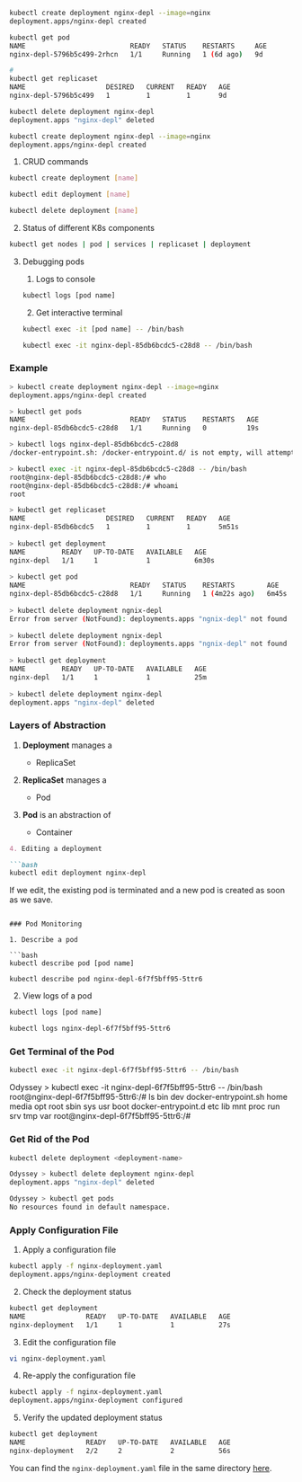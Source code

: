 ```bash
kubectl create deployment nginx-depl --image=nginx
deployment.apps/nginx-depl created

kubectl get pod  
NAME                          READY   STATUS    RESTARTS     AGE
nginx-depl-5796b5c499-2rhcn   1/1     Running   1 (6d ago)   9d

# 
kubectl get replicaset
NAME                    DESIRED   CURRENT   READY   AGE
nginx-depl-5796b5c499   1         1         1       9d

kubectl delete deployment nginx-depl              
deployment.apps "nginx-depl" deleted

kubectl create deployment nginx-depl --image=nginx
deployment.apps/nginx-depl created
```

1. CRUD commands

```bash
kubectl create deployment [name]

kubectl edit deployment [name]

kubectl delete deployment [name]
```

2. Status of different K8s components

```bash
kubectl get nodes | pod | services | replicaset | deployment
```

3. Debugging pods
    1. Logs to console

    ```bash
    kubectl logs [pod name]
    ```

    2. Get interactive terminal

    ```bash
    kubectl exec -it [pod name] -- /bin/bash
    
    kubectl exec -it nginx-depl-85db6bcdc5-c28d8 -- /bin/bash
    ```

### Example

```bash
> kubectl create deployment nginx-depl --image=nginx
deployment.apps/nginx-depl created

> kubectl get pods
NAME                          READY   STATUS    RESTARTS   AGE
nginx-depl-85db6bcdc5-c28d8   1/1     Running   0          19s

> kubectl logs nginx-depl-85db6bcdc5-c28d8
/docker-entrypoint.sh: /docker-entrypoint.d/ is not empty, will attempt to perform configuration

> kubectl exec -it nginx-depl-85db6bcdc5-c28d8 -- /bin/bash
root@nginx-depl-85db6bcdc5-c28d8:/# who
root@nginx-depl-85db6bcdc5-c28d8:/# whoami
root

> kubectl get replicaset
NAME                    DESIRED   CURRENT   READY   AGE
nginx-depl-85db6bcdc5   1         1         1       5m51s
 
> kubectl get deployment
NAME         READY   UP-TO-DATE   AVAILABLE   AGE
nginx-depl   1/1     1            1           6m30s
 
> kubectl get pod
NAME                          READY   STATUS    RESTARTS        AGE
nginx-depl-85db6bcdc5-c28d8   1/1     Running   1 (4m22s ago)   6m45s
 
> kubectl delete deployment ngnix-depl
Error from server (NotFound): deployments.apps "ngnix-depl" not found
 
> kubectl delete deployment ngnix-depl
Error from server (NotFound): deployments.apps "ngnix-depl" not found
 
> kubectl get deployment              
NAME         READY   UP-TO-DATE   AVAILABLE   AGE
nginx-depl   1/1     1            1           25m
 
> kubectl delete deployment nginx-depl
deployment.apps "nginx-depl" deleted
```

### Layers of Abstraction

1. **Deployment** manages a
    - ReplicaSet

2. **ReplicaSet** manages a
    - Pod

3. **Pod** is an abstraction of
    - Container

```markdown
4. Editing a deployment

```bash
kubectl edit deployment nginx-depl
```

If we edit, the existing pod is terminated and a new pod is created as soon as we save.
```

### Pod Monitoring

1. Describe a pod

```bash
kubectl describe pod [pod name]

kubectl describe pod nginx-depl-6f7f5bff95-5ttr6
```

2. View logs of a pod

```bash
kubectl logs [pod name]

kubectl logs nginx-depl-6f7f5bff95-5ttr6
```

### Get Terminal of the Pod

```bash
kubectl exec -it nginx-depl-6f7f5bff95-5ttr6 -- /bin/bash
```

Odyssey > kubectl exec -it nginx-depl-6f7f5bff95-5ttr6 -- /bin/bash
root@nginx-depl-6f7f5bff95-5ttr6:/# ls
bin   dev                  docker-entrypoint.sh  home  media  opt   root  sbin  sys  usr
boot  docker-entrypoint.d  etc                   lib   mnt    proc  run   srv   tmp  var
root@nginx-depl-6f7f5bff95-5ttr6:/#

### Get Rid of the Pod
```bash
kubectl delete deployment <deployment-name>
```

```bash
Odyssey > kubectl delete deployment nginx-depl
deployment.apps "nginx-depl" deleted

Odyssey > kubectl get pods                    
No resources found in default namespace.
```

### Apply Configuration File

1. Apply a configuration file

```bash
kubectl apply -f nginx-deployment.yaml
deployment.apps/nginx-deployment created
```

2. Check the deployment status

```bash
kubectl get deployment
NAME               READY   UP-TO-DATE   AVAILABLE   AGE
nginx-deployment   1/1     1            1           27s
```

3. Edit the configuration file

```bash
vi nginx-deployment.yaml
```

4. Re-apply the configuration file

```bash
kubectl apply -f nginx-deployment.yaml
deployment.apps/nginx-deployment configured
```

5. Verify the updated deployment status

```bash
kubectl get deployment                
NAME               READY   UP-TO-DATE   AVAILABLE   AGE
nginx-deployment   2/2     2            2           56s
```
You can find the `nginx-deployment.yaml` file in the same directory [here](./src/nginx-deployment.yaml).
